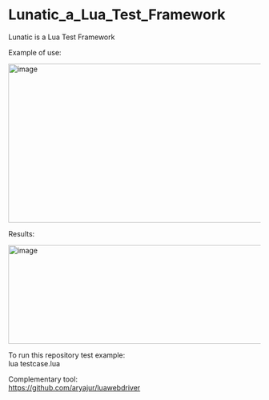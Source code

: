 # Lunatic_a_Lua_Test_Framework
Lunatic is a Lua Test Framework   

Example of use:   

<img width="917" height="317" alt="image" src="https://github.com/user-attachments/assets/f322a478-0937-4dd6-b08e-b76de7cd4647" />
  
Results:   

<img width="1032" height="197" alt="image" src="https://github.com/user-attachments/assets/0220eb90-fc8f-4dc5-85de-c07d6cf9da3d" />   

To run this repository test example:   
lua testcase.lua

Complementary tool:   
https://github.com/aryajur/luawebdriver
